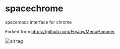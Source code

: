 # spacechrome
spacemacs interface for chrome

Forked from https://github.com/FryJay/MenuHammer

![alt tag](https://user-images.githubusercontent.com/14083293/68520490-c3368180-02ca-11ea-9524-d17e1a834463.png)
